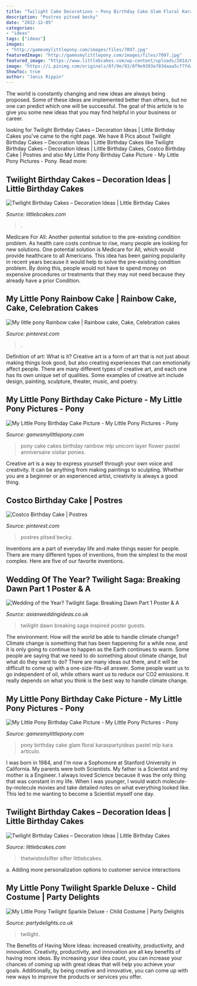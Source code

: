 ```yaml
---
title: "Twilight Cake Decorations ~ Pony Birthday Cake Glam Floral Karaspartyideas Pastel Mlp Kara Artículo"
description: "Postres pitsed becky"
date: "2022-12-05"
categories:
- "ideas"
tags: ["ideas"]
images:
- "http://gamesmylittlepony.com/images/files/7097.jpg"
featuredImage: "http://gamesmylittlepony.com/images/files/7097.jpg"
featured_image: "https://www.littlebcakes.com/wp-content/uploads/2014/01/Twilight-Birthday-Cakes.jpg"
image: "https://i.pinimg.com/originals/8f/9e/93/8f9e9393e7834aaa5cf7fda333d57ca7.jpg"
ShowToc: true
author: "Janis Rippin"
---
```



The world is constantly changing and new ideas are always being proposed. Some of these ideas are implemented better than others, but no one can predict which one will be successful. The goal of this article is to give you some new ideas that you may find helpful in your business or career.

	

		
looking for Twilight Birthday Cakes – Decoration Ideas | Little Birthday Cakes you've came to the right page. We have 8 Pics about Twilight Birthday Cakes – Decoration Ideas | Little Birthday Cakes like Twilight Birthday Cakes – Decoration Ideas | Little Birthday Cakes, Costco Birthday Cake | Postres and also My Little Pony Birthday Cake Picture - My Little Pony Pictures - Pony. Read more:
		
    
## Twilight Birthday Cakes – Decoration Ideas | Little Birthday Cakes

<img loading=lazy src="https://www.littlebcakes.com/wp-content/uploads/2014/01/Twilight-Birthday-Cakes.jpg" onerror="this.onerror=null;this.src='https://tse2.mm.bing.net/th?id=OIP.ri36JIpkLFT1IUrPA0pM2QHaFj&amp;pid=15.1';" alt="Twilight Birthday Cakes – Decoration Ideas | Little Birthday Cakes">

_Source: littlebcakes.com_

>. 

	

Medicare For All: Another potential solution to the pre-existing condition problem.
As health care costs continue to rise, many people are looking for new solutions. One potential solution is Medicare for All, which would provide healthcare to all Americans. This idea has been gaining popularity in recent years because it would help to solve the pre-existing condition problem. By doing this, people would not have to spend money on expensive procedures or treatments that they may not need because they already have a prior Condition.

    
## My Little Pony Rainbow Cake | Rainbow Cake, Cake, Celebration Cakes

<img loading=lazy src="https://i.pinimg.com/originals/8f/9e/93/8f9e9393e7834aaa5cf7fda333d57ca7.jpg" onerror="this.onerror=null;this.src='https://tse3.mm.bing.net/th?id=OIP.jD-PRNXmAz54VewTvVmEKAHaNK&amp;pid=15.1';" alt="My little pony Rainbow cake | Rainbow cake, Cake, Celebration cakes">

_Source: pinterest.com_

>. 

	

Definition of art: What is it?
Creative art is a form of art that is not just about making things look good, but also creating experiences that can emotionally affect people. There are many different types of creative art, and each one has its own unique set of qualities. Some examples of creative art include design, painting, sculpture, theater, music, and poetry.

    
## My Little Pony Birthday Cake Picture - My Little Pony Pictures - Pony

<img loading=lazy src="http://gamesmylittlepony.com/images/files/7097.jpg" onerror="this.onerror=null;this.src='https://tse3.mm.bing.net/th?id=OIP.C0Gg6ha_vXDHlQPIfueYKwHaLH&amp;pid=15.1';" alt="My Little Pony Birthday Cake Picture - My Little Pony Pictures - Pony">

_Source: gamesmylittlepony.com_

>pony cake cakes birthday rainbow mlp unicorn layer flower pastel anniversaire visitar ponies. 

	

Creative art is a way to express yourself through your own voice and creativity. It can be anything from making paintings to sculpting. Whether you are a beginner or an experienced artist, creativity is always a good thing.

    
## Costco Birthday Cake | Postres

<img loading=lazy src="https://i.pinimg.com/736x/5a/1f/9e/5a1f9e86d748443745345899f98c2d15.jpg" onerror="this.onerror=null;this.src='https://tse2.mm.bing.net/th?id=OIP.lHIOW0GpPlDdD6kpIYxvoQHaFh&amp;pid=15.1';" alt="Costco Birthday Cake | Postres">

_Source: pinterest.com_

>postres pitsed becky. 

	

Inventions are a part of everyday life and make things easier for people. There are many different types of inventions, from the simplest to the most complex. Here are five of our favorite inventions.

    
## Wedding Of The Year? Twilight Saga: Breaking Dawn Part 1 Poster &amp; A

<img loading=lazy src="http://4.bp.blogspot.com/-7tUjjxxvoOE/Tm8VhkNVBAI/AAAAAAAAGz4/BwS6TS8gSdA/s1600/219996_10150172300680674_8526405673_6691836_299852_o.jpg" onerror="this.onerror=null;this.src='https://tse2.mm.bing.net/th?id=OIP.Wb8OdNQaPGBHPdphR2vuIwHaLK&amp;pid=15.1';" alt="Wedding of the Year? Twilight Saga: Breaking Dawn Part 1 Poster &amp; A">

_Source: asianweddingideas.co.uk_

>twilight dawn breaking saga inspired poster guests. 

	

The environment: How will the world be able to handle climate change?
Climate change is something that has been happening for a while now, and it is only going to continue to happen as the Earth continues to warm. Some people are saying that we need to do something about climate change, but what do they want to do? There are many ideas out there, and it will be difficult to come up with a one-size-fits-all answer. Some people want us to go independent of oil, while others want us to reduce our CO2 emissions. It really depends on what you think is the best way to handle climate change.

    
## My Little Pony Birthday Cake Picture - My Little Pony Pictures - Pony

<img loading=lazy src="http://gamesmylittlepony.com/images/files/7093.jpg" onerror="this.onerror=null;this.src='https://tse4.mm.bing.net/th?id=OIP.i6AW2YVKwvU0tw-CzsvQiwHaLH&amp;pid=15.1';" alt="My Little Pony Birthday Cake Picture - My Little Pony Pictures - Pony">

_Source: gamesmylittlepony.com_

>pony birthday cake glam floral karaspartyideas pastel mlp kara artículo. 

	

I was born in 1984, and I'm now a Sophomore at Stanford University in California. My parents were both Scientists. My father is a Scientist and my mother is a Engineer. I always loved Science because it was the only thing that was constant in my life. When I was younger, I would watch molecule-by-molecule movies and take detailed notes on what everything looked like. This led to me wanting to become a Scientist myself one day.

    
## Twilight Birthday Cakes – Decoration Ideas | Little Birthday Cakes

<img loading=lazy src="https://www.littlebcakes.com/wp-content/uploads/2014/01/Twilight-Birthday-Cake-Ideas.jpg" onerror="this.onerror=null;this.src='https://tse1.mm.bing.net/th?id=OIP.1HAz3WhjL2GU0S2_YTz3eAHaHU&amp;pid=15.1';" alt="Twilight Birthday Cakes – Decoration Ideas | Little Birthday Cakes">

_Source: littlebcakes.com_

>thetwistedsifter sifter littlebcakes. 

	

a. Adding more personalization options to customer service interactions 

    
## My Little Pony Twilight Sparkle Deluxe - Child Costume | Party Delights

<img loading=lazy src="https://images.partydelights.co.uk/FANC/14/310/left/v1/flxm/3.jpg" onerror="this.onerror=null;this.src='https://tse2.mm.bing.net/th?id=OIP.RRO3PK_pBMzHI_PZ_ZmNTAHaJ3&amp;pid=15.1';" alt="My Little Pony Twilight Sparkle Deluxe - Child Costume | Party Delights">

_Source: partydelights.co.uk_

>twilight. 

	

The Benefits of Having More Ideas: increased creativity, productivity, and innovation.
Creativity, productivity, and innovation are all key benefits of having more ideas. By increasing your idea count, you can increase your chances of coming up with great ideas that will help you achieve your goals. Additionally, by being creative and innovative, you can come up with new ways to improve the products or services you offer.

